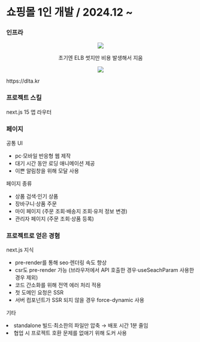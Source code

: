 <h1>쇼핑몰 1인 개발 / 2024.12 ~ </h1>

### 인프라
<p align="center">
<img src="https://github.com/user-attachments/assets/fee97e3b-fe2a-4662-b7e6-555f3c8f68e5" />
</p>
<p align="center">초기엔 ELB 썻지만 비용 발생해서 지움</p>

<p align="center">
<img src="https://github.com/user-attachments/assets/b3528f47-4cdb-4fd4-a5bb-2eed72233c6c" />
</p>

<p>https://dlta.kr</p>

### 프로젝트 스킬
next.js 15 앱 라우터

### 페이지
공통 UI
<ul>
  <li>pc·모바일 반응형 웹 제작</li>
  <li>대기 시간 동안 로딩 애니메이션 제공</li>
  <li>이쁜 알림창을 위해 모달 사용</li>
</ul>

페이지 종류
<ul>
  <li>상품 검색·인기 상품</li>
  <li>장바구니·상품 주문</li>
  <li>마이 페이지 (주문 조회·배송지 조회·유저 정보 변경)</li>
  <li>관리자 페이지 (주문 조회·상품 등록)</li>
</ul>

### 프로젝트로 얻은 경혐
next.js 지식
<ul>
  <li>pre-render를 통해 seo·렌더링 속도 향상</li>
  <li>csr도 pre-render 가능 (브라우저에서 API 호출한 경우·useSeachParam 사용한 경우 제외)</li>
  <li>코드 간소화를 위해 전역 에러 처리 적용</li>
  <li>첫 도메인 요청은 SSR</li>
  <li>서버 컴포넌트가 SSR 되지 않을 경우 force-dynamic 사용</li>  
</ul>

기타
<li>standalone 빌드·최소한의 파일만 압축 → 배포 시간 1분 줄임</li>
<li>협업 시 프로젝트 호환 문제를 없애기 위해 도커 사용</li>
